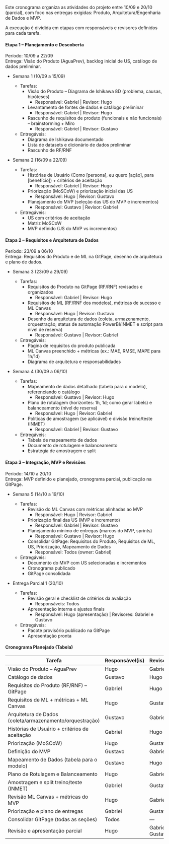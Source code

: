 Este cronograma organiza as atividades do projeto entre 10/09 e 20/10 (parcial), com foco nas entregas exigidas: Produto, Arquitetura/Engenharia de Dados e MVP.

A execução é dividida em etapas com responsáveis e revisores definidos para cada tarefa.

#### Etapa 1 – Planejamento e Descoberta

Período: 10/09 a 22/09  
Entrega: Visão do Produto (AguaPrev), backlog inicial de US, catálogo de dados preliminar.

- Semana 1 (10/09 a 15/09)

  - Tarefas:
    - Visão do Produto – Diagrama de Ishikawa 8D (problema, causas, hipóteses)
      - Responsável: Gabriel | Revisor: Hugo
    - Levantamento de fontes de dados e catálogo preliminar
      - Responsável: Gabriel | Revisor: Hugo
    - Rascunho de requisitos de produto (funcionais e não funcionais) – brainstorming + Miro
      - Responsável: Gabriel | Revisor: Gustavo
  - Entregáveis:
    - Diagrama de Ishikawa documentado
    - Lista de datasets e dicionário de dados preliminar
    - Rascunho de RF/RNF

- Semana 2 (16/09 a 22/09)
  - Tarefas:
    - Histórias de Usuário (Como [persona], eu quero [ação], para [benefício]) + critérios de aceitação
      - Responsável: Gabriel | Revisor: Hugo
    - Priorização (MoSCoW) e priorização inicial das US
      - Responsável: Hugo | Revisor: Gustavo
    - Planejamento do MVP (seleção das US do MVP e incrementos)
      - Responsável: Gustavo | Revisor: Gabriel
  - Entregáveis:
    - US com critérios de aceitação
    - Matriz MoSCoW
    - MVP definido (US do MVP vs incrementos)

#### Etapa 2 – Requisitos e Arquitetura de Dados

Período: 23/09 a 06/10  
Entrega: Requisitos do Produto e de ML na GitPage, desenho de arquitetura e plano de dados.

- Semana 3 (23/09 a 29/09)

  - Tarefas:
    - Requisitos do Produto na GitPage (RF/RNF) revisados e organizados
      - Responsável: Gabriel | Revisor: Hugo
    - Requisitos de ML (RF/RNF dos modelos), métricas de sucesso e ML Canvas
      - Responsável: Hugo | Revisor: Gustavo
    - Desenho da arquitetura de dados (coleta, armazenamento, orquestração; status de automação PowerBI/INMET e script para nível de reserva)
      - Responsável: Gustavo | Revisor: Gabriel
  - Entregáveis:
    - Página de requisitos do produto publicada
    - ML Canvas preenchido + métricas (ex.: MAE, RMSE, MAPE para 1h/1d)
    - Diagrama de arquitetura e responsabilidades

- Semana 4 (30/09 a 06/10)
  - Tarefas:
    - Mapeamento de dados detalhado (tabela para o modelo), referenciando o catálogo
      - Responsável: Gustavo | Revisor: Hugo
    - Plano de rotulagem (horizontes: 1h, 1d; como gerar labels) e balanceamento (nível de reserva)
      - Responsável: Hugo | Revisor: Gabriel
    - Políticas de amostragem (se aplicável) e divisão treino/teste (INMET)
      - Responsável: Gabriel | Revisor: Gustavo
  - Entregáveis:
    - Tabela de mapeamento de dados
    - Documento de rotulagem e balanceamento
    - Estratégia de amostragem e split

#### Etapa 3 – Integração, MVP e Revisões

Período: 14/10 a 20/10  
Entrega: MVP definido e planejado, cronograma parcial, publicação na GitPage.

- Semana 5 (14/10 a 19/10)

  - Tarefas:
    - Revisão do ML Canvas com métricas alinhadas ao MVP
      - Responsável: Hugo | Revisor: Gabriel
    - Priorização final das US (MVP e incremento)
      - Responsável: Gabriel | Revisor: Gustavo
    - Planejamento mínimo de entregas (marcos do MVP, sprints)
      - Responsável: Gustavo | Revisor: Hugo
    - Consolidar GitPage: Requisitos do Produto, Requisitos de ML, US, Priorização, Mapeamento de Dados
      - Responsável: Todos (owner: Gabriel)
  - Entregáveis:
    - Documento do MVP com US selecionadas e incrementos
    - Cronograma publicado
    - GitPage consolidada

- Entrega Parcial 1 (20/10)
  - Tarefas:
    - Revisão geral e checklist de critérios da avaliação
      - Responsáveis: Todos
    - Apresentação interna e ajustes finais
      - Responsável: Hugo (apresentação) | Revisores: Gabriel e Gustavo
  - Entregáveis:
    - Pacote provisório publicado na GitPage
    - Apresentação pronta

#### Cronograma Planejado (Tabela)

| Tarefa                                                   | Responsável(is) | Revisor(es)      | Início | Fim   |
| -------------------------------------------------------- | --------------- | ---------------- | ------ | ----- |
| Visão do Produto – AguaPrev                              | Hugo            | Gabriel          | 10/09  | 15/09 |
| Catálogo de dados                                        | Gustavo         | Hugo             | 10/09  | 22/09 |
| Requisitos do Produto (RF/RNF) – GitPage                 | Gabriel         | Hugo             | 23/09  | 29/09 |
| Requisitos de ML + métricas + ML Canvas                  | Hugo            | Gustavo          | 23/09  | 29/09 |
| Arquitetura de Dados (coleta/armazenamento/orquestração) | Gustavo         | Gabriel          | 23/09  | 29/09 |
| Histórias de Usuário + critérios de aceitação            | Gabriel         | Hugo             | 16/09  | 22/09 |
| Priorização (MoSCoW)                                     | Hugo            | Gustavo          | 16/09  | 22/09 |
| Definição do MVP                                         | Gustavo         | Gabriel          | 16/09  | 22/09 |
| Mapeamento de Dados (tabela para o modelo)               | Gustavo         | Hugo             | 30/09  | 06/10 |
| Plano de Rotulagem e Balanceamento                       | Hugo            | Gabriel          | 30/09  | 06/10 |
| Amostragem e split treino/teste (INMET)                  | Gabriel         | Gustavo          | 30/09  | 06/10 |
| Revisão ML Canvas + métricas do MVP                      | Hugo            | Gabriel          | 14/10  | 19/10 |
| Priorização e plano de entregas                          | Gabriel         | Gustavo          | 14/10  | 19/10 |
| Consolidar GitPage (todas as seções)                     | Todos           | —                | 14/10  | 19/10 |
| Revisão e apresentação parcial                           | Hugo            | Gabriel, Gustavo | 20/10  | 20/10 |
